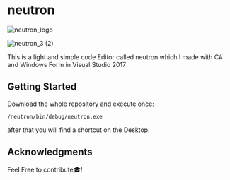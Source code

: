 # neutron

![neutron_logo](https://user-images.githubusercontent.com/42062381/53960929-c51ac600-40e7-11e9-9c53-7936ee666941.png)

![neutron_3 (2)](https://user-images.githubusercontent.com/42062381/54476000-888e4f00-47f8-11e9-823d-b58758c5e454.png)


This is a light and simple code Editor called neutron which I made with
C# and Windows Form in Visual Studio 2017

## Getting Started

Download the whole repository and execute once:
```
/neutron/bin/debug/neutron.exe
```
after that you will find a shortcut on the Desktop.

## Acknowledgments

Feel Free to contribute🎓!
